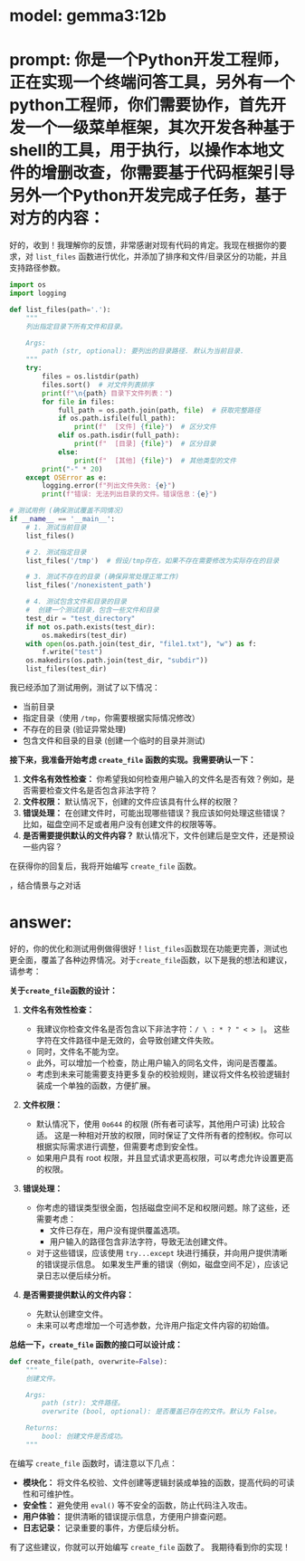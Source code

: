# model: gemma3:12b
# prompt: 你是一个Python开发工程师，正在实现一个终端问答工具，另外有一个python工程师，你们需要协作，首先开发一个一级菜单框架，其次开发各种基于shell的工具，用于执行，以操作本地文件的增删改查，你需要基于代码框架引导另外一个Python开发完成子任务，基于对方的内容：
好的，收到！我理解你的反馈，非常感谢对现有代码的肯定。我现在根据你的要求，对 `list_files` 函数进行优化，并添加了排序和文件/目录区分的功能，并且支持路径参数。

```python
import os
import logging

def list_files(path='.'):
    """
    列出指定目录下所有文件和目录。

    Args:
        path (str, optional): 要列出的目录路径. 默认为当前目录.
    """
    try:
        files = os.listdir(path)
        files.sort()  # 对文件列表排序
        print(f"\n{path} 目录下文件列表：")
        for file in files:
            full_path = os.path.join(path, file)  # 获取完整路径
            if os.path.isfile(full_path):
                print(f"  [文件] {file}")  # 区分文件
            elif os.path.isdir(full_path):
                print(f"  [目录] {file}")  # 区分目录
            else:
                print(f"  [其他] {file}")  # 其他类型的文件
        print("-" * 20)
    except OSError as e:
        logging.error(f"列出文件失败: {e}")
        print(f"错误: 无法列出目录的文件。错误信息：{e}")

# 测试用例 (确保测试覆盖不同情况)
if __name__ == '__main__':
    # 1. 测试当前目录
    list_files()

    # 2. 测试指定目录
    list_files('/tmp')  # 假设/tmp存在，如果不存在需要修改为实际存在的目录

    # 3. 测试不存在的目录 (确保异常处理正常工作)
    list_files('/nonexistent_path')

    # 4. 测试包含文件和目录的目录
    #  创建一个测试目录，包含一些文件和目录
    test_dir = "test_directory"
    if not os.path.exists(test_dir):
        os.makedirs(test_dir)
    with open(os.path.join(test_dir, "file1.txt"), "w") as f:
        f.write("test")
    os.makedirs(os.path.join(test_dir, "subdir"))
    list_files(test_dir)

```

我已经添加了测试用例，测试了以下情况：

*   当前目录
*   指定目录（使用 `/tmp`，你需要根据实际情况修改）
*   不存在的目录 (验证异常处理)
*   包含文件和目录的目录 (创建一个临时的目录并测试)

**接下来，我准备开始考虑 `create_file` 函数的实现。我需要确认一下：**

1.  **文件名有效性检查：**  你希望我如何检查用户输入的文件名是否有效？例如，是否需要检查文件名是否包含非法字符？
2.  **文件权限：**  默认情况下，创建的文件应该具有什么样的权限？
3.  **错误处理：**  在创建文件时，可能出现哪些错误？我应该如何处理这些错误？  比如，磁盘空间不足或者用户没有创建文件的权限等等。
4.  **是否需要提供默认的文件内容？** 默认情况下，文件创建后是空文件，还是预设一些内容？

在获得你的回复后，我将开始编写 `create_file` 函数。

，结合情景与之对话
# answer: 
 好的，你的优化和测试用例做得很好！`list_files`函数现在功能更完善，测试也更全面，覆盖了各种边界情况。对于`create_file`函数，以下是我的想法和建议，请参考：

**关于`create_file`函数的设计：**

1. **文件名有效性检查：**  
   * 我建议你检查文件名是否包含以下非法字符：`/ \ : * ? " < > |`。  这些字符在文件路径中是无效的，会导致创建文件失败。
   * 同时，文件名不能为空。
   * 此外，可以增加一个检查，防止用户输入的同名文件，询问是否覆盖。
   * 考虑到未来可能需要支持更多复杂的校验规则，建议将文件名校验逻辑封装成一个单独的函数，方便扩展。

2. **文件权限：**  
   * 默认情况下，使用 `0o644` 的权限 (所有者可读写，其他用户可读) 比较合适。  这是一种相对开放的权限，同时保证了文件所有者的控制权。你可以根据实际需求进行调整，但需要考虑到安全性。
   * 如果用户具有 root 权限，并且显式请求更高权限，可以考虑允许设置更高的权限。

3. **错误处理：**
   * 你考虑的错误类型很全面，包括磁盘空间不足和权限问题。除了这些，还需要考虑：
     * 文件已存在，用户没有提供覆盖选项。
     * 用户输入的路径包含非法字符，导致无法创建文件。
   * 对于这些错误，应该使用 `try...except` 块进行捕获，并向用户提供清晰的错误提示信息。  如果发生严重的错误（例如，磁盘空间不足），应该记录日志以便后续分析。

4. **是否需要提供默认的文件内容：**
   *  先默认创建空文件。
   *  未来可以考虑增加一个可选参数，允许用户指定文件内容的初始值。

**总结一下，`create_file` 函数的接口可以设计成：**

```python
def create_file(path, overwrite=False):
    """
    创建文件。

    Args:
        path (str): 文件路径。
        overwrite (bool, optional): 是否覆盖已存在的文件。默认为 False。

    Returns:
        bool: 创建文件是否成功。
    """
```

在编写 `create_file` 函数时，请注意以下几点：

*   **模块化：** 将文件名校验、文件创建等逻辑封装成单独的函数，提高代码的可读性和可维护性。
*   **安全性：** 避免使用 `eval()` 等不安全的函数，防止代码注入攻击。
*   **用户体验：** 提供清晰的错误提示信息，方便用户排查问题。
*   **日志记录：** 记录重要的事件，方便后续分析。

有了这些建议，你就可以开始编写 `create_file` 函数了。 我期待看到你的实现！

